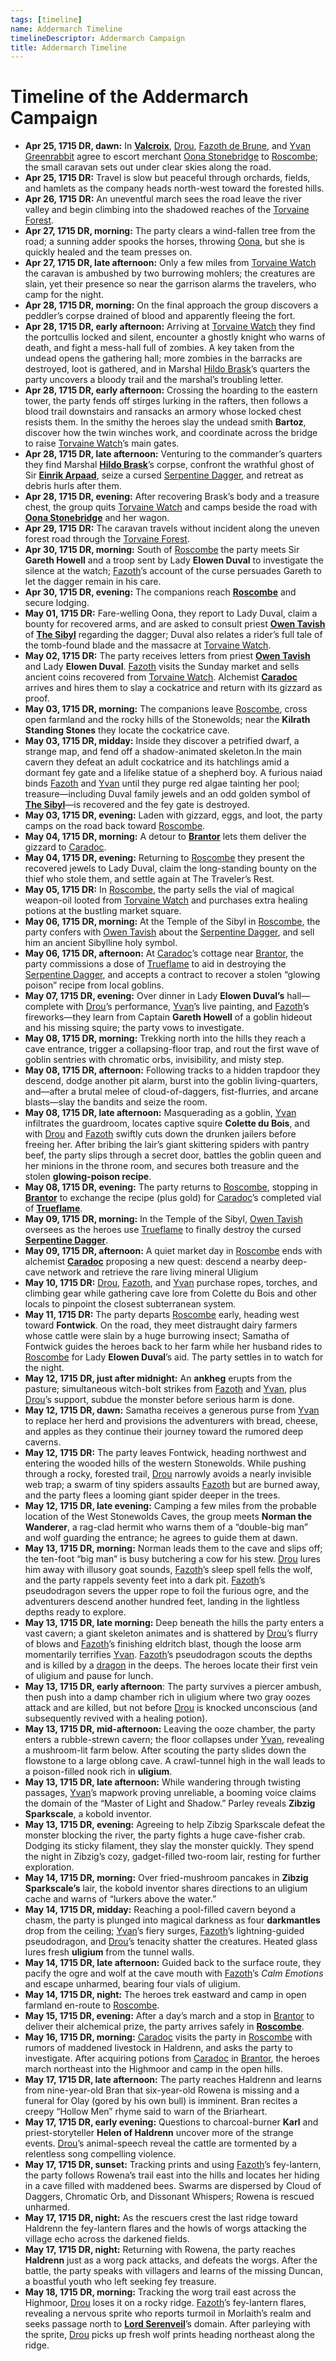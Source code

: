 ```yaml
---
tags: [timeline]
name: Addermarch Timeline
timelineDescriptor: Addermarch Campaign
title: Addermarch Timeline
---
```


# Timeline of the Addermarch Campaign

- **Apr 25, 1715 DR, dawn:** In **[Valcroix](<../../gazetteer/greater-sembara/addermarch/valcroix.md>)**, [Drou](<../../people/pcs/addermarch/drou.md>), [Fazoth de Brune](<../../people/pcs/addermarch/fazoth-de-brune.md>), and [Yvan Greenrabbit](<../../people/pcs/addermarch/yvan-greenrabbit.md>) agree to escort merchant [Oona Stonebridge](<../../people/halflings/oona-stonebridge.md>) to [Roscombe](<../../gazetteer/greater-sembara/addermarch/roscombe.md>); the small caravan sets out under clear skies along the road.
- **Apr 25, 1715 DR:** Travel is slow but peaceful through orchards, fields, and hamlets as the company heads north-west toward the forested hills.
- **Apr 26, 1715 DR:** An uneventful march sees the road leave the river valley and begin climbing into the shadowed reaches of the [Torvaine Forest](<../../gazetteer/greater-sembara/addermarch/torvaine-forest.md>).
- **Apr 27, 1715 DR, morning:** The party clears a wind-fallen tree from the road; a sunning adder spooks the horses, throwing [Oona](<../../people/halflings/oona-stonebridge.md>), but she is quickly healed and the team presses on.
- **Apr 27, 1715 DR, late afternoon:** Only a few miles from [Torvaine Watch](<../../gazetteer/greater-sembara/addermarch/torvaine-watch.md>) the caravan is ambushed by two burrowing mohlers; the creatures are slain, yet their presence so near the garrison alarms the travelers, who camp for the night.
- **Apr 28, 1715 DR, morning:** On the final approach the group discovers a peddler’s corpse drained of blood and apparently fleeing the fort.
- **Apr 28, 1715 DR, early afternoon:** Arriving at [Torvaine Watch](<../../gazetteer/greater-sembara/addermarch/torvaine-watch.md>) they find the portcullis locked and silent, encounter a ghostly knight who warns of death, and fight a mess-hall full of zombies. A key taken from the undead opens the gathering hall; more zombies in the barracks are destroyed, loot is gathered, and in Marshal [Hildo Brask](<../../people/addermarians/hildo-brask.md>)’s quarters the party uncovers a bloody trail and the marshal’s troubling letter.
- **Apr 28, 1715 DR, early afternoon:** Crossing the hoarding to the eastern tower, the party fends off stirges lurking in the rafters, then follows a blood trail downstairs and ransacks an armory whose locked chest resists them. In the smithy the heroes slay the undead smith **Bartoz**, discover how the twin winches work, and coordinate across the bridge to raise [Torvaine Watch](<../../gazetteer/greater-sembara/addermarch/torvaine-watch.md>)’s main gates.
- **Apr 28, 1715 DR, late afternoon:** Venturing to the commander’s quarters they find Marshal **[Hildo Brask](<../../people/addermarians/hildo-brask.md>)**’s corpse, confront the wrathful ghost of Sir **[Einrik Arpaad](<../../people/addermarians/einrik-arpaad.md>)**, seize a cursed [Serpentine Dagger](<../../things/magic-items/serpentine-dagger.md>), and retreat as debris hurls after them.
- **Apr 28, 1715 DR, evening:** After recovering Brask’s body and a treasure chest, the group quits [Torvaine Watch](<../../gazetteer/greater-sembara/addermarch/torvaine-watch.md>) and camps beside the road with **[Oona Stonebridge](<../../people/halflings/oona-stonebridge.md>)** and her wagon.
- **Apr 29, 1715 DR:** The caravan travels without incident along the uneven forest road through the [Torvaine Forest](<../../gazetteer/greater-sembara/addermarch/torvaine-forest.md>).
- **Apr 30, 1715 DR, morning:** South of [Roscombe](<../../gazetteer/greater-sembara/addermarch/roscombe.md>) the party meets Sir **Gareth Howell** and a troop sent by Lady **Elowen Duval** to investigate the silence at the watch; [Fazoth](<../../people/pcs/addermarch/fazoth-de-brune.md>)’s account of the curse persuades Gareth to let the dagger remain in his care.
- **Apr 30, 1715 DR, evening:** The companions reach **[Roscombe](<../../gazetteer/greater-sembara/addermarch/roscombe.md>)** and secure lodging.
- **May 01, 1715 DR:** Fare-welling Oona, they report to Lady Duval, claim a bounty for recovered arms, and are asked to consult priest **[Owen Tavish](<../../people/addermarians/owen-tavish.md>)** of **[The Sibyl](<../../gods-and-religions/gods/incorporeal-gods/mos-numena-pantheon/the-sibyl.md>)** regarding the dagger; Duval also relates a rider’s full tale of the tomb-found blade and the massacre at [Torvaine Watch](<../../gazetteer/greater-sembara/addermarch/torvaine-watch.md>).
- **May 02, 1715 DR:** The party receives letters from priest **[Owen Tavish](<../../people/addermarians/owen-tavish.md>)** and Lady **Elowen Duval**. [Fazoth](<../../people/pcs/addermarch/fazoth-de-brune.md>) visits the Sunday market and sells ancient coins recovered from [Torvaine Watch](<../../gazetteer/greater-sembara/addermarch/torvaine-watch.md>). Alchemist **[Caradoc](<../../people/addermarians/caradoc.md>)** arrives and hires them to slay a cockatrice and return with its gizzard as proof.
- **May 03, 1715 DR, morning:** The companions leave [Roscombe](<../../gazetteer/greater-sembara/addermarch/roscombe.md>), cross open farmland and the rocky hills of the Stonewolds; near the **Kilrath Standing Stones** they locate the cockatrice cave.
- **May 03, 1715 DR, midday:** Inside they discover a petrified dwarf, a strange map, and fend off a shadow-animated skeleton.In the main cavern they defeat an adult cockatrice and its hatchlings amid a dormant fey gate and a lifelike statue of a shepherd boy. A furious naiad binds [Fazoth](<../../people/pcs/addermarch/fazoth-de-brune.md>) and [Yvan](<../../people/pcs/addermarch/yvan-greenrabbit.md>) until they purge red algae tainting her pool; treasure—including Duval family jewels and an odd golden symbol of **[The Sibyl](<../../gods-and-religions/gods/incorporeal-gods/mos-numena-pantheon/the-sibyl.md>)**—is recovered and the fey gate is destroyed.
- **May 03, 1715 DR, evening:** Laden with gizzard, eggs, and loot, the party camps on the road back toward [Roscombe](<../../gazetteer/greater-sembara/addermarch/roscombe.md>).
- **May 04, 1715 DR, morning:** A detour to **[Brantor](<../../gazetteer/greater-sembara/addermarch/brantor.md>)** lets them deliver the gizzard to [Caradoc](<../../people/addermarians/caradoc.md>).
- **May 04, 1715 DR, evening:** Returning to [Roscombe](<../../gazetteer/greater-sembara/addermarch/roscombe.md>) they present the recovered jewels to Lady Duval, claim the long-standing bounty on the thief who stole them, and settle again at The Traveler’s Rest.
- **May 05, 1715 DR:** In [Roscombe](<../../gazetteer/greater-sembara/addermarch/roscombe.md>), the party sells the vial of magical weapon-oil looted from [Torvaine Watch](<../../gazetteer/greater-sembara/addermarch/torvaine-watch.md>) and purchases extra healing potions at the bustling market square.
- **May 06, 1715 DR, morning:** At the Temple of the Sibyl in [Roscombe](<../../gazetteer/greater-sembara/addermarch/roscombe.md>), the party confers with [Owen Tavish](<../../people/addermarians/owen-tavish.md>) about the [Serpentine Dagger](<../../things/magic-items/serpentine-dagger.md>), and sell him an ancient Sibylline holy symbol.
- **May 06, 1715 DR, afternoon:** At [Caradoc](<../../people/addermarians/caradoc.md>)’s cottage near [Brantor](<../../gazetteer/greater-sembara/addermarch/brantor.md>), the party commissions a dose of [Trueflame](<../../things/materials/trueflame.md>) to aid in destroying the [Serpentine Dagger](<../../things/magic-items/serpentine-dagger.md>), and accepts a contract to recover a stolen “glowing poison” recipe from local goblins.
- **May 07, 1715 DR, evening:** Over dinner in Lady **Elowen Duval’s** hall—complete with [Drou](<../../people/pcs/addermarch/drou.md>)’s performance, [Yvan](<../../people/pcs/addermarch/yvan-greenrabbit.md>)’s live painting, and [Fazoth](<../../people/pcs/addermarch/fazoth-de-brune.md>)’s fireworks—they learn from Captain **Gareth Howell** of a goblin hideout and his missing squire; the party vows to investigate.
- **May 08, 1715 DR, morning:** Trekking north into the hills they reach a cave entrance, trigger a collapsing-floor trap, and rout the first wave of goblin sentries with chromatic orbs, invisibility, and misty step.
- **May 08, 1715 DR, afternoon:** Following tracks to a hidden trapdoor they descend, dodge another pit alarm, burst into the goblin living-quarters, and—after a brutal melee of cloud-of-daggers, fist-flurries, and arcane blasts—slay the bandits and seize the room.
- **May 08, 1715 DR, late afternoon:** Masquerading as a goblin, [Yvan](<../../people/pcs/addermarch/yvan-greenrabbit.md>) infiltrates the guardroom, locates captive squire **Colette du Bois**, and with [Drou](<../../people/pcs/addermarch/drou.md>) and [Fazoth](<../../people/pcs/addermarch/fazoth-de-brune.md>) swiftly cuts down the drunken jailers before freeing her. After bribing the lair’s giant skittering spiders with pantry beef, the party slips through a secret door, battles the goblin queen and her minions in the throne room, and secures both treasure and the stolen **glowing-poison recipe**.
- **May 08, 1715 DR, evening:** The party returns to [Roscombe](<../../gazetteer/greater-sembara/addermarch/roscombe.md>), stopping in **[Brantor](<../../gazetteer/greater-sembara/addermarch/brantor.md>)** to exchange the recipe (plus gold) for [Caradoc](<../../people/addermarians/caradoc.md>)’s completed vial of **[Trueflame](<../../things/materials/trueflame.md>)**.
- **May 09, 1715 DR, morning:** In the Temple of the Sibyl, [Owen Tavish](<../../people/addermarians/owen-tavish.md>) oversees as the heroes use [Trueflame](<../../things/materials/trueflame.md>) to finally destroy the cursed **[Serpentine Dagger](<../../things/magic-items/serpentine-dagger.md>)**.
- **May 09, 1715 DR, afternoon:** A quiet market day in [Roscombe](<../../gazetteer/greater-sembara/addermarch/roscombe.md>) ends with alchemist **[Caradoc](<../../people/addermarians/caradoc.md>)** proposing a new quest: descend a nearby deep-cave network and retrieve the rare living mineral Uligium
- **May 10, 1715 DR:** [Drou](<../../people/pcs/addermarch/drou.md>), [Fazoth](<../../people/pcs/addermarch/fazoth-de-brune.md>), and [Yvan](<../../people/pcs/addermarch/yvan-greenrabbit.md>) purchase ropes, torches, and climbing gear while gathering cave lore from Colette du Bois and other locals to pinpoint the closest subterranean system.
- **May 11, 1715 DR:** The party departs [Roscombe](<../../gazetteer/greater-sembara/addermarch/roscombe.md>) early, heading west toward **Fontwick**. On the road, they meet distraught dairy farmers whose cattle were slain by a huge burrowing insect; Samatha of Fontwick guides the heroes back to her farm while her husband rides to [Roscombe](<../../gazetteer/greater-sembara/addermarch/roscombe.md>) for Lady **Elowen Duval**’s aid. The party settles in to watch for the night.
- **May 12, 1715 DR, just after midnight:** An **ankheg** erupts from the pasture; simultaneous witch-bolt strikes from [Fazoth](<../../people/pcs/addermarch/fazoth-de-brune.md>) and [Yvan](<../../people/pcs/addermarch/yvan-greenrabbit.md>), plus [Drou](<../../people/pcs/addermarch/drou.md>)’s support, subdue the monster before serious harm is done.
- **May 12, 1715 DR, dawn:** Samatha receives a generous purse from [Yvan](<../../people/pcs/addermarch/yvan-greenrabbit.md>) to replace her herd and provisions the adventurers with bread, cheese, and apples as they continue their journey toward the rumored deep caverns.
- **May 12, 1715 DR:** The party leaves Fontwick, heading northwest and entering the wooded hills of the western Stonewolds. While pushing through a rocky, forested trail, [Drou](<../../people/pcs/addermarch/drou.md>) narrowly avoids a nearly invisible web trap; a swarm of tiny spiders assaults [Fazoth](<../../people/pcs/addermarch/fazoth-de-brune.md>) but are burned away, and the party flees a looming giant spider deeper in the trees.
- **May 12, 1715 DR, late evening:** Camping a few miles from the probable location of the West Stonewolds Caves, the group meets **Norman the Wanderer**, a rag-clad hermit who warns them of a “double-big man” and wolf guarding the entrance; he agrees to guide them at dawn.
- **May 13, 1715 DR, morning:** Norman leads them to the cave and slips off; the ten-foot “big man” is busy butchering a cow for his stew. [Drou](<../../people/pcs/addermarch/drou.md>) lures him away with illusory goat sounds, [Fazoth](<../../people/pcs/addermarch/fazoth-de-brune.md>)’s sleep spell fells the wolf, and the party rappels seventy feet into a dark pit. [Fazoth](<../../people/pcs/addermarch/fazoth-de-brune.md>)’s pseudodragon severs the upper rope to foil the furious ogre, and the adventurers descend another hundred feet, landing in the lightless depths ready to explore.
- **May 13, 1715 DR, late morning:** Deep beneath the hills the party enters a vast cavern; a giant skeleton animates and is shattered by [Drou](<../../people/pcs/addermarch/drou.md>)’s flurry of blows and [Fazoth](<../../people/pcs/addermarch/fazoth-de-brune.md>)’s finishing eldritch blast, though the loose arm momentarily terrifies [Yvan](<../../people/pcs/addermarch/yvan-greenrabbit.md>). [Fazoth](<../../people/pcs/addermarch/fazoth-de-brune.md>)’s pseudodragon scouts the depths and is killed by a [dragon](<../../species/unusual-species/dragons.md>) in the deeps. The heroes locate their first vein of uligium and pause for lunch.
- **May 13, 1715 DR, early afternoon**: The party survives a piercer ambush, then push into a damp chamber rich in uligium where two gray oozes attack and are killed, but not before [Drou](<../../people/pcs/addermarch/drou.md>) is knocked unconscious (and subsequently revived with a healing potion).
- **May 13, 1715 DR, mid-afternoon:** Leaving the ooze chamber, the party enters a rubble-strewn cavern; the floor collapses under [Yvan](<../../people/pcs/addermarch/yvan-greenrabbit.md>), revealing a mushroom-lit farm below. After scouting the party slides down the flowstone to a large oblong cave. A crawl-tunnel high in the wall leads to a poison-filled nook rich in **uligium**.
- **May 13, 1715 DR, late afternoon:** While wandering through twisting passages, [Yvan](<../../people/pcs/addermarch/yvan-greenrabbit.md>)’s mapwork proving unreliable, a booming voice claims the domain of the “Master of Light and Shadow.” Parley reveals **Zibzig Sparkscale**, a kobold inventor.
- **May 13, 1715 DR, evening:** Agreeing to help Zibzig Sparkscale defeat the monster blocking the river, the party fights a huge cave-fisher crab. Dodging its sticky filament, they slay the monster quickly. They spend the night in Zibzig’s cozy, gadget-filled two-room lair, resting for further exploration.
- **May 14, 1715 DR, morning:** Over fried-mushroom pancakes in **Zibzig Sparkscale’s** lair, the kobold inventor shares directions to an uligium cache and warns of “lurkers above the water.”
- **May 14, 1715 DR, midday:** Reaching a pool-filled cavern beyond a chasm, the party is plunged into magical darkness as four **darkmantles** drop from the ceiling; [Yvan](<../../people/pcs/addermarch/yvan-greenrabbit.md>)’s fiery surges, [Fazoth](<../../people/pcs/addermarch/fazoth-de-brune.md>)’s lightning-guided pseudodragon, and [Drou](<../../people/pcs/addermarch/drou.md>)’s tenacity shatter the creatures. Heated glass lures fresh **uligium** from the tunnel walls.
- **May 14, 1715 DR, late afternoon:** Guided back to the surface route, they pacify the ogre and wolf at the cave mouth with [Fazoth](<../../people/pcs/addermarch/fazoth-de-brune.md>)’s _Calm Emotions_ and escape unharmed, bearing four vials of uligium.
- **May 14, 1715 DR, night:** The heroes trek eastward and camp in open farmland en-route to [Roscombe](<../../gazetteer/greater-sembara/addermarch/roscombe.md>).
- **May 15, 1715 DR, evening:** After a day’s march and a stop in [Brantor](<../../gazetteer/greater-sembara/addermarch/brantor.md>) to deliver their alchemical prize, the party arrives safely in **[Roscombe](<../../gazetteer/greater-sembara/addermarch/roscombe.md>)**.
- **May 16, 1715 DR, morning:** [Caradoc](<../../people/addermarians/caradoc.md>) visits the party in [Roscombe](<../../gazetteer/greater-sembara/addermarch/roscombe.md>) with rumors of maddened livestock in Haldrenn, and asks the party to investigate.  After acquiring potions from [Caradoc](<../../people/addermarians/caradoc.md>) in [Brantor](<../../gazetteer/greater-sembara/addermarch/brantor.md>), the heroes march northeast into the Highmoor and camp in the open hills.
- **May 17, 1715 DR, late afternoon:** The party reaches Haldrenn and learns from nine-year-old Bran that six-year-old Rowena is missing and a funeral for Olay (gored by his own bull) is imminent. Bran recites a creepy “Hollow Men” rhyme said to warn of the Briarheart.
- **May 17, 1715 DR, early evening:** Questions to charcoal-burner **Karl** and priest-storyteller **Helen of Haldrenn** uncover more of the strange events. [Drou](<../../people/pcs/addermarch/drou.md>)’s animal-speech reveal the cattle are tormented by a relentless song compelling violence.
- **May 17, 1715 DR, sunset:** Tracking prints and using [Fazoth](<../../people/pcs/addermarch/fazoth-de-brune.md>)’s fey-lantern, the party follows Rowena’s trail east into the hills and locates her hiding in a cave filled with maddened bees. Swarms are dispersed by Cloud of Daggers, Chromatic Orb, and Dissonant Whispers; Rowena is rescued unharmed.
- **May 17, 1715 DR, night:** As the rescuers crest the last ridge toward Haldrenn the fey-lantern flares and the howls of worgs attacking the village echo across the darkened fields.
- **May 17, 1715 DR, night:** Returning with Rowena, the party reaches **Haldrenn** just as a worg pack attacks, and defeats the worgs. After the battle, the party speaks with villagers and learns of the missing Duncan, a boastful youth who left seeking fey treasure.
- **May 18, 1715 DR, morning:** Tracking the worg trail east across the Highmoor, [Drou](<../../people/pcs/addermarch/drou.md>) loses it on a rocky ridge. [Fazoth](<../../people/pcs/addermarch/fazoth-de-brune.md>)’s fey-lantern flares, revealing a nervous sprite who reports turmoil in Morlaith’s realm and seeks passage north to **[Lord Serenveil](<../../people/extraplanar-powers/archfey/lord-serenveil.md>)**’s domain. After parleying with the sprite, [Drou](<../../people/pcs/addermarch/drou.md>) picks up fresh wolf prints heading northeast along the ridge.


